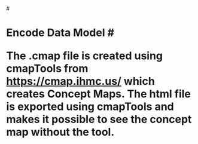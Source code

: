 #<h1>
Encode Data Model
#<p>
The .cmap file is created using cmapTools from https://cmap.ihmc.us/ which creates Concept Maps.  The html file is exported using cmapTools and makes it possible to see the concept map without the tool.
